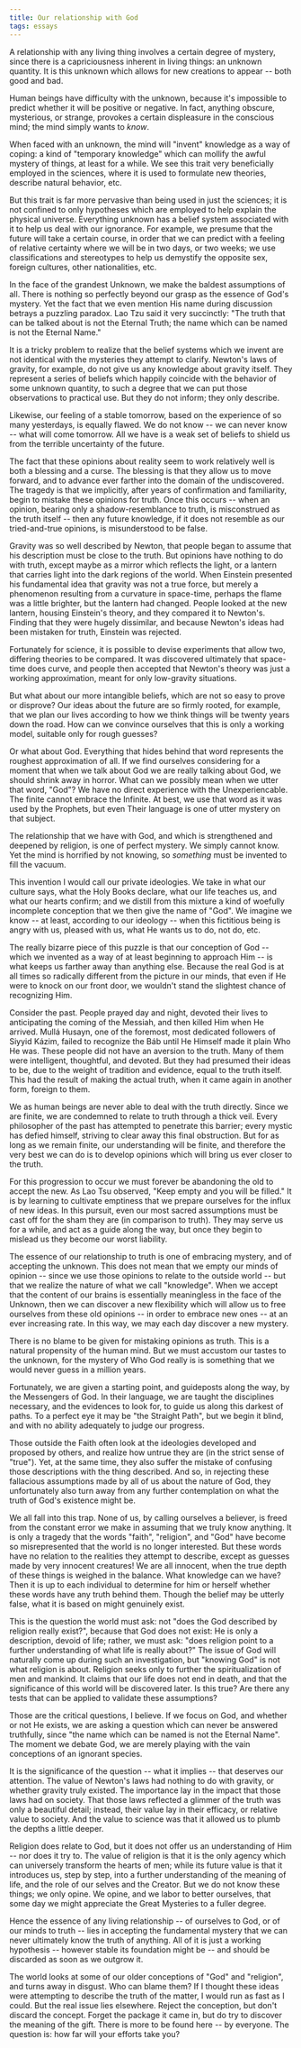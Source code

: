 ```yaml
---
title: Our relationship with God
tags: essays
---
```


A relationship with any living thing involves a certain degree of
mystery, since there is a capriciousness inherent in living things: an
unknown quantity.  It is this unknown which allows for new creations to
appear -- both good and bad.

Human beings have difficulty with the unknown, because it's impossible
to predict whether it will be positive or negative.  In fact, anything
obscure, mysterious, or strange, provokes a certain displeasure in the
conscious mind; the mind simply wants to *know*.

When faced with an unknown, the mind will "invent" knowledge as a way of
coping: a kind of "temporary knowledge" which can mollify the awful
mystery of things, at least for a while.  We see this trait very
beneficially employed in the sciences, where it is used to formulate new
theories, describe natural behavior, etc.

But this trait is far more pervasive than being used in just the
sciences; it is not confined to only hypotheses which are employed to
help explain the physical universe.  Everything unknown has a belief
system associated with it to help us deal with our ignorance.  For
example, we presume that the future will take a certain course, in order
that we can predict with a feeling of relative certainty where we will
be in two days, or two weeks; we use classifications and stereotypes to
help us demystify the opposite sex, foreign cultures, other
nationalities, etc.

In the face of the grandest Unknown, we make the baldest assumptions of
all.  There is nothing so perfectly beyond our grasp as the essence of
God's mystery.  Yet the fact that we even mention His name during
discussion betrays a puzzling paradox.  Lao Tzu said it very succinctly:
"The truth that can be talked about is not the Eternal Truth; the name
which can be named is not the Eternal Name."

It is a tricky problem to realize that the belief systems which we
invent are not identical with the mysteries they attempt to clarify.
Newton's laws of gravity, for example, do not give us any knowledge
about gravity itself.  They represent a series of beliefs which happily
coincide with the behavior of some unknown quantity, to such a degree
that we can put those observations to practical use.  But they do not
inform; they only describe.

Likewise, our feeling of a stable tomorrow, based on the experience of
so many yesterdays, is equally flawed.  We do not know -- we can never
know -- what will come tomorrow.  All we have is a weak set of beliefs
to shield us from the terrible uncertainty of the future.

The fact that these opinions about reality seem to work relatively well
is both a blessing and a curse.  The blessing is that they allow us to
move forward, and to advance ever farther into the domain of the
undiscovered.  The tragedy is that we implicitly, after years of
confirmation and familiarity, begin to mistake these opinions for truth.
Once this occurs -- when an opinion, bearing only a shadow-resemblance
to truth, is misconstrued as the truth itself -- then any future
knowledge, if it does not resemble as our tried-and-true opinions, is
misunderstood to be false.

Gravity was so well described by Newton, that people began to assume
that his description must be close to the truth.  But opinions have
nothing to do with truth, except maybe as a mirror which reflects the
light, or a lantern that carries light into the dark regions of the
world.  When Einstein presented his fundamental idea that gravity was
not a true force, but merely a phenomenon resulting from a curvature in
space-time, perhaps the flame was a little brighter, but the lantern had
changed.  People looked at the new lantern, housing Einstein's theory,
and they compared it to Newton's.  Finding that they were hugely
dissimilar, and because Newton's ideas had been mistaken for truth,
Einstein was rejected.

Fortunately for science, it is possible to devise experiments that allow
two, differing theories to be compared.  It was discovered ultimately
that space-time does curve, and people then accepted that Newton's
theory was just a working approximation, meant for only low-gravity
situations.

But what about our more intangible beliefs, which are not so easy to
prove or disprove?  Our ideas about the future are so firmly rooted, for
example, that we plan our lives according to how we think things will be
twenty years down the road.  How can we convince ourselves that this is
only a working model, suitable only for rough guesses?

Or what about God.  Everything that hides behind that word represents
the roughest approximation of all.  If we find ourselves considering for
a moment that when we talk about God we are really talking about God, we
should shrink away in horror.  What can we possibly mean when we utter
that word, "God"?  We have no direct experience with the
Unexperiencable.  The finite cannot embrace the Infinite.  At best, we
use that word as it was used by the Prophets, but even Their language is
one of utter mystery on that subject.

The relationship that we have with God, and which is strengthened and
deepened by religion, is one of perfect mystery.  We simply cannot know.
Yet the mind is horrified by not knowing, so *something* must be invented
to fill the vacuum.

This invention I would call our private ideologies.  We take in what our
culture says, what the Holy Books declare, what our life teaches us, and
what our hearts confirm; and we distill from this mixture a kind of
woefully incomplete conception that we then give the name of "God".  We
imagine we know -- at least, according to our ideology -- when this
fictitious being is angry with us, pleased with us, what He wants us to
do, not do, etc.

The really bizarre piece of this puzzle is that our conception of God --
which we invented as a way of at least beginning to approach Him -- is
what keeps us farther away than anything else.  Because the real God is
at all times so radically different from the picture in our minds, that
even if He were to knock on our front door, we wouldn't stand the
slightest chance of recognizing Him.

Consider the past.  People prayed day and night, devoted their lives to
anticipating the coming of the Messiah, and then killed Him when He
arrived.  Mullá Husayn, one of the foremost, most dedicated followers of
Siyyid Kázim, failed to recognize the Báb until He Himself made it plain
Who He was.  These people did not have an aversion to the truth.  Many
of them were intelligent, thoughtful, and devoted.  But they had
presumed their ideas to be, due to the weight of tradition and evidence,
equal to the truth itself.  This had the result of making the actual
truth, when it came again in another form, foreign to them.

We as human beings are never able to deal with the truth directly.
Since we are finite, we are condemned to relate to truth through a thick
veil.  Every philosopher of the past has attempted to penetrate this
barrier; every mystic has defied himself, striving to clear away this
final obstruction.  But for as long as we remain finite, our
understanding will be finite, and therefore the very best we can do is
to develop opinions which will bring us ever closer to the truth.

For this progression to occur we must forever be abandoning the old to
accept the new.  As Lao Tsu observed, "Keep empty and you will be
filled."  It is by learning to cultivate emptiness that we prepare
ourselves for the influx of new ideas.  In this pursuit, even our most
sacred assumptions must be cast off for the sham they are (in comparison
to truth).  They may serve us for a while, and act as a guide along the
way, but once they begin to mislead us they become our worst liability.

The essence of our relationship to truth is one of embracing mystery,
and of accepting the unknown.  This does not mean that we empty our
minds of opinion -- since we use those opinions to relate to the outside
world -- but that we realize the nature of what we call "knowledge".
When we accept that the content of our brains is essentially meaningless
in the face of the Unknown, then we can discover a new flexibility which
will allow us to free ourselves from these old opinions -- in order to
embrace new ones -- at an ever increasing rate.  In this way, we may
each day discover a new mystery.

There is no blame to be given for mistaking opinions as truth.  This is
a natural propensity of the human mind.  But we must accustom our tastes
to the unknown, for the mystery of Who God really is is something that
we would never guess in a million years.

Fortunately, we are given a starting point, and guideposts along the
way, by the Messengers of God.  In their language, we are taught the
disciplines necessary, and the evidences to look for, to guide us along
this darkest of paths.  To a perfect eye it may be "the Straight Path",
but we begin it blind, and with no ability adequately to judge our
progress.

Those outside the Faith often look at the ideologies developed and
proposed by others, and realize how untrue they are (in the strict sense
of "true").  Yet, at the same time, they also suffer the mistake of
confusing those descriptions with the thing described.  And so, in
rejecting these fallacious assumptions made by all of us about the
nature of God, they unfortunately also turn away from any further
contemplation on what the truth of God's existence might be.

We all fall into this trap.  None of us, by calling ourselves a
believer, is freed from the constant error we make in assuming that we
truly know anything.  It is only a tragedy that the words "faith",
"religion", and "God" have become so misrepresented that the world is no
longer interested.  But these words have no relation to the realities
they attempt to describe, except as guesses made by very innocent
creatures!  We are all innocent, when the true depth of these things is
weighed in the balance.  What knowledge can we have?  Then it is up to
each individual to determine for him or herself whether these words have
any truth behind them.  Though the belief may be utterly false, what it
is based on might genuinely exist.

This is the question the world must ask: not "does the God described by
religion really exist?", because that God does not exist: He is only a
description, devoid of life; rather, we must ask: "does religion point
to a further understanding of what life is really about?"  The issue of
God will naturally come up during such an investigation, but "knowing
God" is not what religion is about.  Religion seeks only to further the
spiritualization of men and mankind.  It claims that our life does not
end in death, and that the significance of this world will be discovered
later.  Is this true?  Are there any tests that can be applied to
validate these assumptions?

Those are the critical questions, I believe.  If we focus on God, and
whether or not He exists, we are asking a question which can never be
answered truthfully, since "the name which can be named is not the
Eternal Name".  The moment we debate God, we are merely playing with the
vain conceptions of an ignorant species.

It is the significance of the question -- what it implies -- that
deserves our attention.  The value of Newton's laws had nothing to do
with gravity, or whether gravity truly existed.  The importance lay in
the impact that those laws had on society.  That those laws reflected a
glimmer of the truth was only a beautiful detail; instead, their value
lay in their efficacy, or relative value to society.  And the value to
science was that it allowed us to plumb the depths a little deeper.

Religion does relate to God, but it does not offer us an understanding
of Him -- nor does it try to.  The value of religion is that it is the
only agency which can universely transform the hearts of men; while its
future value is that it introduces us, step by step, into a further
understanding of the meaning of life, and the role of our selves and the
Creator.  But we do not know these things; we only opine.  We opine, and
we labor to better ourselves, that some day we might appreciate the
Great Mysteries to a fuller degree.

Hence the essence of any living relationship -- of ourselves to God, or
of our minds to truth -- lies in accepting the fundamental mystery that
we can never ultimately know the truth of anything.  All of it is just a
working hypothesis -- however stable its foundation might be -- and
should be discarded as soon as we outgrow it.

The world looks at some of our older conceptions of "God" and
"religion", and turns away in disgust.  Who can blame them?  If I
thought these ideas were attempting to describe the truth of the matter,
I would run as fast as I could.  But the real issue lies elsewhere.
Reject the conception, but don't discard the concept.  Forget the
package it came in, but do try to discover the meaning of the gift.
There is more to be found here -- by everyone.  The question is: how far
will your efforts take you?


